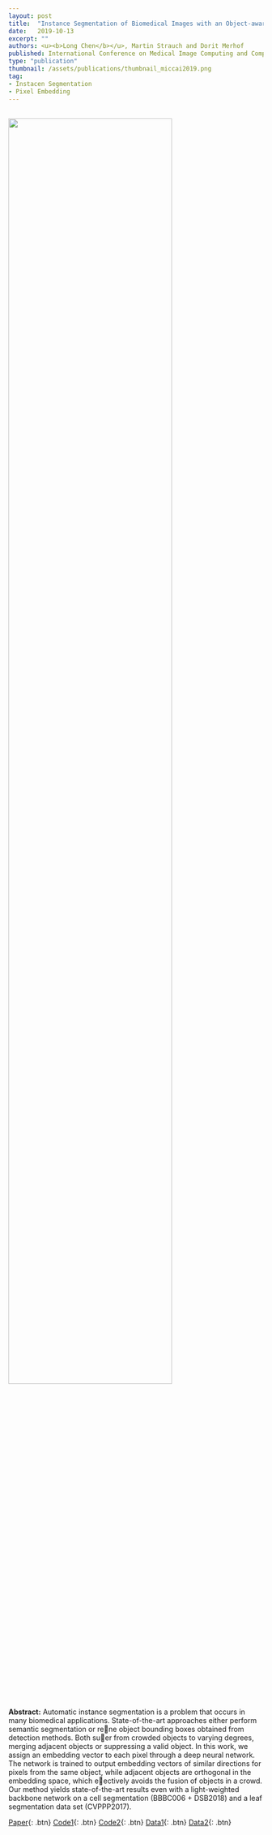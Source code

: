 ```yaml
---
layout: post
title:  "Instance Segmentation of Biomedical Images with an Object-aware Embedding Learned with Local Constraints"
date:   2019-10-13
excerpt: ""
authors: <u><b>Long Chen</b></u>, Martin Strauch and Dorit Merhof
published: International Conference on Medical Image Computing and Computer Assisted Intervention (MICCAI) 2019
type: "publication"
thumbnail: /assets/publications/thumbnail_miccai2019.png
tag:
- Instacen Segmentation
- Pixel Embedding
---
```


<br>
<img src="/assets/publications/overview_miccai2019.png" style="width:80%">
<br>

**Abstract:** Automatic instance segmentation is a problem that occurs in many biomedical applications. State-of-the-art approaches either perform semantic segmentation or rene object bounding boxes obtained
from detection methods. Both suer from crowded objects to varying degrees, merging adjacent objects or suppressing a valid object. In this work, we assign an embedding vector to each pixel through a deep neural
network. The network is trained to output embedding vectors of similar directions for pixels from the same object, while adjacent objects are orthogonal in the embedding space, which eectively avoids the fusion of
objects in a crowd. Our method yields state-of-the-art results even with a light-weighted backbone network on a cell segmentation (BBBC006 + DSB2018) and a leaf segmentation data set (CVPPP2017).

[Paper](https://www.researchgate.net/publication/340826279_Instance_Segmentation_of_Biomedical_Images_with_an_Object-aware_Embedding_Learned_with_Local_Constraints){: .btn}
[Code1](https://github.com/looooongChen/instance_segmentation_with_pixel_embeddings){: .btn}
[Code2](https://github.com/looooongChen/instSeg){: .btn}
[Data1](https://bbbc.broadinstitute.org/BBBC006){: .btn}
[Data2](https://competitions.codalab.org/competitions/18405){: .btn}



